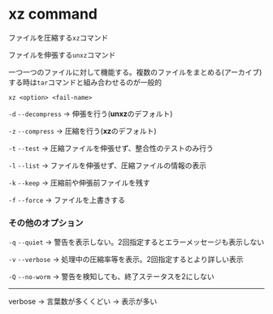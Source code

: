 # xz command

ファイルを圧縮する`xz`コマンド

ファイルを伸張する`unxz`コマンド

一つ一つのファイルに対して機能する。複数のファイルをまとめる(アーカイブ)する時は`tar`コマンドと組み合わせるのが一般的

`xz <option> <fail-name>`

`-d` `--decompress` -> 伸張を行う(**unxz**のデフォルト)

`-z` `--compress` -> 圧縮を行う(**xz**のデフォルト)

`-t` `--test` -> 圧縮ファイルを伸張せず、整合性のテストのみ行う

`-l` `--list` -> ファイルを伸張せず、圧縮ファイルの情報の表示

`-k` `--keep` -> 圧縮前や伸張前ファイルを残す

`-f` `--force` -> ファイルを上書きする


### その他のオプション

`-q` `--quiet` -> 警告を表示しない。2回指定するとエラーメッセージも表示しない

`-v` `--verbose` -> 処理中の圧縮率等を表示。2回指定するとより詳しい表示

`-Q` `--no-worm` -> 警告を検知しても、終了ステータスを2にしない


---

verbose -> 言葉数が多くくどい -> 表示が多い
